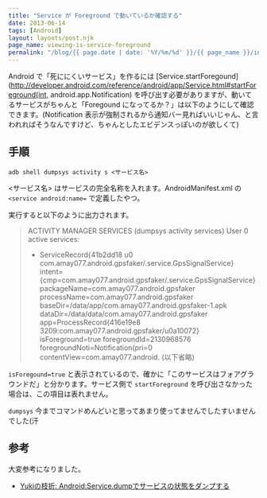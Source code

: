 ```yaml
---
title: "Service が Foreground で動いているか確認する"
date: 2013-06-14
tags: [Android]
layout: layouts/post.njk
page_name: viewing-is-service-foreground
permalink: "/blog/{{ page.date | date: '%Y/%m/%d' }}/{{ page_name }}/index.html"
---
```

Android で「死ににくいサービス」を作るには [Service.startForegound](http://developer.android.com/reference/android/app/Service.html#startForeground(int, android.app.Notification) を呼び出す必要がありますが、動いてるサービスがちゃんと「Foregound になってるか？」は以下のようにして確認できます。(Notification 表示が強制されるから通知バー見ればいいじゃん、と言われればそうなんですけど、ちゃんとしたエビデンスっぽいのが欲しくて)
<!--more-->
## 手順

```
adb shell dumpsys activity s <サービス名>
```

<サービス名> はサービスの完全名称を入れます。AndroidManifest.xml の ``<service android:name=`` で定義したやつ。

実行すると以下のように出力されます。

> ACTIVITY MANAGER SERVICES (dumpsys activity services)
>   User 0 active services:
>   * ServiceRecord{41b2dd18 u0 com.amay077.android.gpsfaker/.service.GpsSignalService}
>     intent={cmp=com.amay077.android.gpsfaker/.service.GpsSignalService}
>     packageName=com.amay077.android.gpsfaker
>     processName=com.amay077.android.gpsfaker
>     baseDir=/data/app/com.amay077.android.gpsfaker-1.apk
>     dataDir=/data/data/com.amay077.android.gpsfaker
>     app=ProcessRecord{416e19e8 3209:com.amay077.android.gpsfaker/u0a10072}
>     isForeground=true foregroundId=2130968576 foregroundNoti=Notification(pri=0 contentView=com.amay077.android.
> (以下省略)

``isForegound=true`` と表示されているので、確かに「このサービスはフォアグラウンドだ」と分かります。サービス側で ``startForeground`` を呼び出さなかった場合は、この項目は表れません。

``dumpsys`` 今までコマンドめんどいと思ってあまり使ってませんでしたすいませんでした(汗

## 参考

大変参考になりました。

* [Yukiの枝折: Android:Service.dumpでサービスの状態をダンプする](http://yuki312.blogspot.com/2013/02/androidservicedump.html)